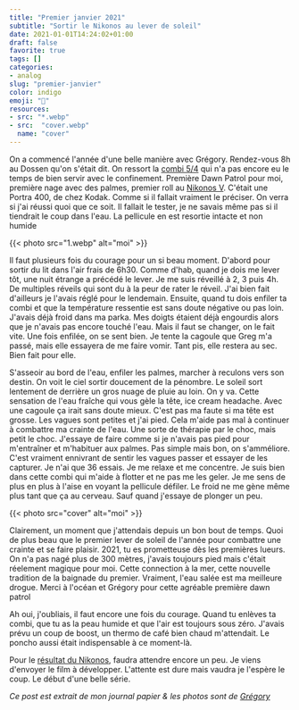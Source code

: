 ```yaml
---
title: "Premier janvier 2021"
subtitle: "Sortir le Nikonos au lever de soleil"
date: 2021-01-01T14:24:02+01:00
draft: false
favorite: true
tags: []
categories:
- analog
slug: "premier-janvier"
color: indigo
emoji: "🌊"
resources:
- src: "*.webp"
- src:  "cover.webp"
  name: "cover"
---
```


On a commencé l'année d'une belle manière avec Grégory. Rendez-vous 8h au Dossen qu'on s'était dit. On ressort la [combi 5/4](https://srface.com/shop/mens-wetsuit/?currency=EUR) qui n'a pas encore eu le temps de bien servir avec le confinement. Première Dawn Patrol pour moi, première nage avec des palmes, premier roll au [Nikonos V](/nikonos-v). C'était une Portra 400, de chez Kodak. Comme si il fallait vraiment le préciser. On verra si j'ai réussi quoi que ce soit. Il fallait le tester, je ne savais même pas si il tiendrait le coup dans l'eau. La pellicule en est resortie intacte et non humide

{{< photo src="1.webp" alt="moi" >}}

Il faut plusieurs fois du courage pour un si beau moment. D'abord pour sortir du lit dans l'air frais de 6h30. Comme d'hab, quand je dois me lever tôt, une nuit étrange a précédé le lever. Je me suis réveillé à 2, 3 puis 4h. De multiples réveils qui sont du à la peur de rater le réveil. J'ai bien fait d'ailleurs je l'avais réglé pour le lendemain. Ensuite, quand tu dois enfiler ta combi et que la température ressentie est sans doute négative ou pas loin. J'avais déjà froid dans ma parka. Mes doigts étaient déjà engourdis alors que je n'avais pas encore touché l'eau. Mais il faut se changer, on le fait vite. Une fois enfilée, on se sent bien. Je tente la cagoule que Greg m'a passé, mais elle essayera de me faire vomir. Tant pis, elle restera au sec. Bien fait pour elle. 

S'asseoir au bord de l'eau, enfiler les palmes, marcher à reculons vers son destin. On voit le ciel sortir doucement de la pénombre. Le soleil sort lentement de derrière un gros nuage de pluie au loin. On y va. Cette sensation de l'eau fraîche qui vous gèle la tête, ice cream headache. Avec une cagoule ça irait sans doute mieux. C'est pas ma faute si ma tête est grosse. Les vagues sont petites et j'ai pied. Cela m'aide pas mal à continuer à combattre ma crainte de l'eau. Une sorte de thérapie par le choc, mais petit le choc. J'essaye de faire comme si je n'avais pas pied pour m'entraîner et m'habituer aux palmes. Pas simple mais bon, on s'amméliore. C'est vraiment ennivrant de sentir les vagues passer et essayer de les capturer. Je n'ai que 36 essais. Je me relaxe et me concentre. Je suis bien dans cette combi qui m'aide à flotter et ne pas me les geler. Je me sens de plus en plus à l'aise en voyant la pellicule défiler. Le froid ne me gène même plus tant que ça au cerveau. Sauf quand j'essaye de plonger un peu.


{{< photo src="cover" alt="moi" >}}


Clairement, un moment que j'attendais depuis un bon bout de temps. Quoi de plus beau que le premier lever de soleil de l'année pour combattre une crainte et se faire plaisir. 2021, tu es prometteuse dès les premières lueurs. On n'a pas nagé plus de 300 mètres, j'avais toujours pied mais c'était réelement magique pour moi. Cette connection à la mer, cette nouvelle tradition de la baignade du premier. Vraiment, l'eau salée est ma meilleure drogue. Merci à l'océan et Grégory pour cette agréable première dawn patrol

Ah oui, j'oubliais, il faut encore une fois du courage. Quand tu enlèves ta combi, que tu as la peau humide et que l'air est toujours sous zéro. J'avais prévu un coup de boost, un thermo de café bien chaud m'attendait. Le poncho aussi était indispensable à ce moment-là.

Pour le [résultat du Nikonos](/nikonos-glaz), faudra attendre encore un peu. Je viens d'envoyer le film à développer. L'attente est dure mais vaudra je l'espère le coup. Le début d'une belle série.

*Ce post est extrait de mon journal papier & les photos sont de [Grégory](https://gregorymignard.com)*

